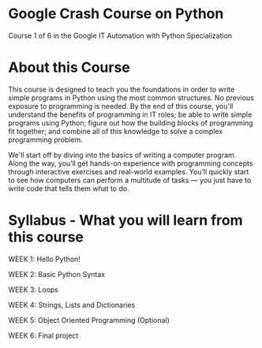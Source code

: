 # Google Crash Course on Python

Course 1 of 6 in the Google IT Automation with Python Specialization


# About this Course

This course is designed to teach you the foundations in order to write simple programs in Python using the most common structures. No previous exposure to programming is needed. By the end of this course, you'll understand the benefits of programming in IT roles; be able to write simple programs using Python; figure out how the building blocks of programming fit together; and combine all of this knowledge to solve a complex programming problem. 

We'll start off by diving into the basics of writing a computer program. Along the way, you’ll get hands-on experience with programming concepts through interactive exercises and real-world examples. You’ll quickly start to see how computers can perform a multitude of tasks — you just have to write code that tells them what to do.


# Syllabus - What you will learn from this course

WEEK 1: Hello Python!

WEEK 2: Basic Python Syntax

WEEK 3: Loops

WEEK 4: Strings, Lists and Dictionaries

WEEK 5: Object Oriented Programming (Optional)

WEEK 6: Final project
